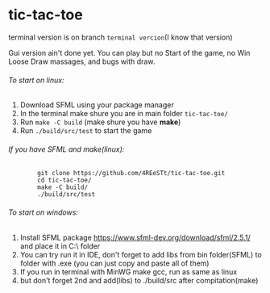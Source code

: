 # tic-tac-toe

terminal version is on branch `terminal vercion`(I know that version)

Gui version ain't done yet. You can play but no Start of the game, no Win Loose Draw massages, and bugs with draw.

###### To start on linux:
1. Download SFML using your package manager
2. In the terminal make shure you are in main folder `tic-tac-toe/`
3. Run `make -C build` (make shure you have **make**)
4. Run `./build/src/test` to start the game

###### If you have SFML and make(linux):


            git clone https://github.com/4REeSTt/tic-tac-toe.git
            cd tic-tac-toe/
            make -C build/
            ./build/src/test
  
###### To start on windows:
1. Install SFML package https://www.sfml-dev.org/download/sfml/2.5.1/ and place it in C:\ folder
2. You can try run it in IDE, don't forget to add libs from bin folder(SFML) to folder with .exe (you can just copy and paste all of them)
3. If you run in terminal with MinWG make gcc, run as same as linux
4. but don't forget 2nd and add(libs) to ./build/src after compitation(make)

